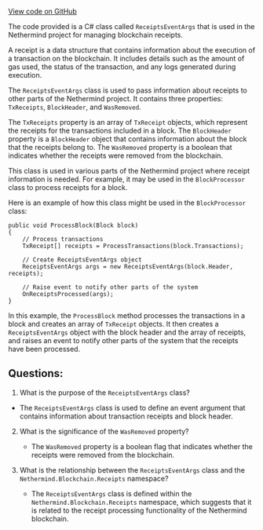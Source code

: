 [View code on GitHub](https://github.com/nethermindeth/nethermind/Nethermind.Blockchain/Receipts/ReceiptsEventArgs.cs)

The code provided is a C# class called `ReceiptsEventArgs` that is used in the Nethermind project for managing blockchain receipts. 

A receipt is a data structure that contains information about the execution of a transaction on the blockchain. It includes details such as the amount of gas used, the status of the transaction, and any logs generated during execution. 

The `ReceiptsEventArgs` class is used to pass information about receipts to other parts of the Nethermind project. It contains three properties: `TxReceipts`, `BlockHeader`, and `WasRemoved`. 

The `TxReceipts` property is an array of `TxReceipt` objects, which represent the receipts for the transactions included in a block. The `BlockHeader` property is a `BlockHeader` object that contains information about the block that the receipts belong to. The `WasRemoved` property is a boolean that indicates whether the receipts were removed from the blockchain. 

This class is used in various parts of the Nethermind project where receipt information is needed. For example, it may be used in the `BlockProcessor` class to process receipts for a block. 

Here is an example of how this class might be used in the `BlockProcessor` class:

```
public void ProcessBlock(Block block)
{
    // Process transactions
    TxReceipt[] receipts = ProcessTransactions(block.Transactions);

    // Create ReceiptsEventArgs object
    ReceiptsEventArgs args = new ReceiptsEventArgs(block.Header, receipts);

    // Raise event to notify other parts of the system
    OnReceiptsProcessed(args);
}
```

In this example, the `ProcessBlock` method processes the transactions in a block and creates an array of `TxReceipt` objects. It then creates a `ReceiptsEventArgs` object with the block header and the array of receipts, and raises an event to notify other parts of the system that the receipts have been processed.
## Questions: 
 1. What is the purpose of the `ReceiptsEventArgs` class?
   - The `ReceiptsEventArgs` class is used to define an event argument that contains information about transaction receipts and block header.

2. What is the significance of the `WasRemoved` property?
   - The `WasRemoved` property is a boolean flag that indicates whether the receipts were removed from the blockchain.

3. What is the relationship between the `ReceiptsEventArgs` class and the `Nethermind.Blockchain.Receipts` namespace?
   - The `ReceiptsEventArgs` class is defined within the `Nethermind.Blockchain.Receipts` namespace, which suggests that it is related to the receipt processing functionality of the Nethermind blockchain.